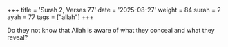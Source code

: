 +++
title = 'Surah 2, Verses 77'
date = '2025-08-27'
weight = 84
surah = 2
ayah = 77
tags = ["allah"]
+++

Do they not know that Allah is aware of what they conceal and what they reveal?